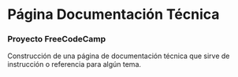# Página Documentación Técnica

### Proyecto FreeCodeCamp

Construcción de una página de documentación técnica que sirve de instrucción o referencia para algún tema.
